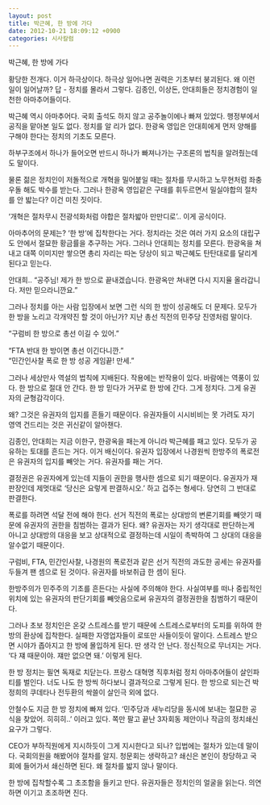 ```yaml
---
layout: post
title: 박근혜, 한 방에 가다
date: 2012-10-21 18:09:12 +0900
categories: 시사칼럼
---
```

   
박근혜, 한 방에 가다 

<p style="TEXT-ALIGN: justify; LINE-HEIGHT: 21px; BACKGROUND-COLOR: rgb(255,255,255); FONT-FAMILY: 바탕; COLOR: rgb(51,51,51); FONT-SIZE: 13px">
</p> 황당한 전개다. 이거 하극상이다. 하극상 일어나면 권력은 기초부터 붕괴된다. 왜 이런 일이 일어날까? 답 - 정치를 몰라서 그렇다. 김종인, 이상돈, 안대희들은 정치경험이 일천한 아마추어들이다. 

<p style="TEXT-ALIGN: justify; LINE-HEIGHT: 21px; BACKGROUND-COLOR: rgb(255,255,255); FONT-FAMILY: 바탕; COLOR: rgb(51,51,51); FONT-SIZE: 13px">
</p> 박근혜 역시 아마추어다. 국회 출석도 하지 않고 공주놀이에나 빠져 있었다. 행정부에서 공직을 맡아본 일도 없다. 정치를 알 리가 없다. 한광옥 영입은 안대희에게 먼저 양해를 구해야 한다는 정치의 기초도 모른다. 

<p style="TEXT-ALIGN: justify; LINE-HEIGHT: 21px; BACKGROUND-COLOR: rgb(255,255,255); FONT-FAMILY: 바탕; COLOR: rgb(51,51,51); FONT-SIZE: 13px">
</p> 하부구조에서 하나가 들어오면 반드시 하나가 빠져나가는 구조론의 법칙을 알려줬는데도 말이다. 

<p style="TEXT-ALIGN: justify; LINE-HEIGHT: 21px; BACKGROUND-COLOR: rgb(255,255,255); FONT-FAMILY: 바탕; COLOR: rgb(51,51,51); FONT-SIZE: 13px">
</p> 물론 젊은 정치인이 저돌적으로 개혁을 밀어붙일 때는 절차를 무시하고 노무현처럼 좌충우돌 해도 박수를 받는다. 그러나 한광옥 영입같은 구태를 휘두르면서 밀실야합의 절차를 안 밟는다? 이건 미친 짓이다. 

<p style="TEXT-ALIGN: justify; LINE-HEIGHT: 21px; BACKGROUND-COLOR: rgb(255,255,255); FONT-FAMILY: 바탕; COLOR: rgb(51,51,51); FONT-SIZE: 13px">
</p> ‘개혁은 절차무시 전광석화처럼 야합은 절차밟아 만만디로’.. 이게 공식이다. 

<p style="TEXT-ALIGN: justify; LINE-HEIGHT: 21px; BACKGROUND-COLOR: rgb(255,255,255); FONT-FAMILY: 바탕; COLOR: rgb(51,51,51); FONT-SIZE: 13px">
</p> 아마추어의 문제는? ‘한 방’에 집착한다는 거다. 정치라는 것은 여러 가지 요소의 대립구도 안에서 절묘한 황금률을 추구하는 거다. 그러나 안대희는 정치를 모른다. 한광옥을 쳐내고 대쪽 이미지만 쌓으면 총리 자리는 따논 당상이 되고 박근혜도 탄탄대로를 달리게 된다고 믿는다. 

<p style="TEXT-ALIGN: justify; LINE-HEIGHT: 21px; BACKGROUND-COLOR: rgb(255,255,255); FONT-FAMILY: 바탕; COLOR: rgb(51,51,51); FONT-SIZE: 13px">
</p> 안대희.. “공주님! 제가 한 방으로 끝내겠습니다. 한광옥만 쳐내면 다시 지지율 올라갑니다. 저만 믿으라니깐요.” 

<p style="TEXT-ALIGN: justify; LINE-HEIGHT: 21px; BACKGROUND-COLOR: rgb(255,255,255); FONT-FAMILY: 바탕; COLOR: rgb(51,51,51); FONT-SIZE: 13px">
</p> 그러나 정치를 아는 사람 입장에서 보면 그런 식의 한 방이 성공해도 더 문제다. 모두가 한 방을 노리고 각개약진 할 것이 아닌가? 지난 총선 직전의 민주당 진영처럼 말이다. 

<p style="TEXT-ALIGN: justify; LINE-HEIGHT: 21px; BACKGROUND-COLOR: rgb(255,255,255); FONT-FAMILY: 바탕; COLOR: rgb(51,51,51); FONT-SIZE: 13px">
</p> “구럼비 한 방으로 총선 이길 수 있어.”

   
“FTA 반대 한 방이면 총선 이긴다니깐.”   
“민간인사찰 폭로 한 방 성공 게임끝! 만세.” 

<p style="TEXT-ALIGN: justify; LINE-HEIGHT: 21px; BACKGROUND-COLOR: rgb(255,255,255); FONT-FAMILY: 바탕; COLOR: rgb(51,51,51); FONT-SIZE: 13px">
</p> 그러나 세상만사 역설의 법칙에 지배된다. 작용에는 반작용이 있다. 바람에는 역풍이 있다. 한 방으로 절대 안 간다. 한 방 믿다가 거꾸로 한 방에 간다. 그게 정치다. 그게 유권자의 균형감각이다. 

<p style="TEXT-ALIGN: justify; LINE-HEIGHT: 21px; BACKGROUND-COLOR: rgb(255,255,255); FONT-FAMILY: 바탕; COLOR: rgb(51,51,51); FONT-SIZE: 13px">
</p> 왜? 그것은 유권자의 입지를 흔들기 때문이다. 유권자들이 시시비비는 못 가려도 자기 영역 건드리는 것은 귀신같이 알아챈다. 

<p style="TEXT-ALIGN: justify; LINE-HEIGHT: 21px; BACKGROUND-COLOR: rgb(255,255,255); FONT-FAMILY: 바탕; COLOR: rgb(51,51,51); FONT-SIZE: 13px">
</p> 김종인, 안대희는 지금 이한구, 한광옥을 패는게 아니라 박근혜를 패고 있다. 모두가 공유하는 토대를 흔드는 거다. 이거 배신이다. 유권자 입장에서 나경원씩 한방주의 폭로전은 유권자의 입지를 빼앗는 거다. 유권자를 패는 거다. 

<p style="TEXT-ALIGN: justify; LINE-HEIGHT: 21px; BACKGROUND-COLOR: rgb(255,255,255); FONT-FAMILY: 바탕; COLOR: rgb(51,51,51); FONT-SIZE: 13px">
</p> 결정권은 유권자에게 있는데 지들이 권한을 행사한 셈으로 되기 때문이다. 유권자가 재판장인데 제멋대로 ‘당신은 요렇게 판결하시오.’ 하고 겁주는 형세다. 당연히 그 반대로 판결한다. 

<p style="TEXT-ALIGN: justify; LINE-HEIGHT: 21px; BACKGROUND-COLOR: rgb(255,255,255); FONT-FAMILY: 바탕; COLOR: rgb(51,51,51); FONT-SIZE: 13px">
</p> 폭로를 하려면 석달 전에 해야 한다. 선거 직전의 폭로는 상대방의 변론기회를 빼앗기 때문에 유권자의 권한을 침범하는 결과가 된다. 왜? 유권자는 자기 생각대로 판단하는게 아니고 상대방의 대응을 보고 상대적으로 결정하는데 시일이 촉박하여 그 상대의 대응을 알수없기 때문이다. 

<p style="TEXT-ALIGN: justify; LINE-HEIGHT: 21px; BACKGROUND-COLOR: rgb(255,255,255); FONT-FAMILY: 바탕; COLOR: rgb(51,51,51); FONT-SIZE: 13px">
</p> 구럼비, FTA, 민간인사찰, 나경원의 폭로전과 같은 선거 직전의 과도한 공세는 유권자를 두들겨 팬 셈으로 된 것이다. 유권자를 바보취급 한 셈이 된다. 

<p style="TEXT-ALIGN: justify; LINE-HEIGHT: 21px; BACKGROUND-COLOR: rgb(255,255,255); FONT-FAMILY: 바탕; COLOR: rgb(51,51,51); FONT-SIZE: 13px">
</p> 한방주의가 민주주의 기초를 흔든다는 사실에 주의해야 한다. 사실여부를 떠나 중립적인 위치에 있는 유권자의 판단기회를 빼앗음으로써 유권자의 결정권한을 침범하기 때문이다. 

<p style="TEXT-ALIGN: justify; LINE-HEIGHT: 21px; BACKGROUND-COLOR: rgb(255,255,255); FONT-FAMILY: 바탕; COLOR: rgb(51,51,51); FONT-SIZE: 13px">
</p> 그러나 초보 정치인은 온갖 스트레스를 받기 때문에 스트레스로부터의 도피를 위하여 한 방의 환상에 집착한다. 실패한 자영업자들이 로또만 사들이듯이 말이다. 스트레스 받으면 시야가 좁아지고 한 방에 몰입하게 된다. 딴 생각 안 난다. 정신적으로 무너지는 거다. ‘다 쟤 때문이야. 쟤만 없으면 돼.’ 이렇게 된다. 

<p style="TEXT-ALIGN: justify; LINE-HEIGHT: 21px; BACKGROUND-COLOR: rgb(255,255,255); FONT-FAMILY: 바탕; COLOR: rgb(51,51,51); FONT-SIZE: 13px">
</p> 한 방 정치는 필연 독재로 치닫는다. 프랑스 대혁명 직후처럼 정치 아마추어들이 살인파티를 벌인다. 너도 나도 한 방씩 하다보니 결과적으로 그렇게 된다. 한 방으로 되는건 박정희의 쿠데타나 전두환의 싹쓸이 살인극 외에 없다. 

<p style="TEXT-ALIGN: justify; LINE-HEIGHT: 21px; BACKGROUND-COLOR: rgb(255,255,255); FONT-FAMILY: 바탕; COLOR: rgb(51,51,51); FONT-SIZE: 13px">
</p> 안철수도 지금 한 방 정치에 빠져 있다. ‘민주당과 새누리당을 동시에 보내는 절묘한 공식을 찾았어. 히히히..’ 이러고 있다. 쪽만 팔고 끝난 3자회동 제안이나 작금의 정치쇄신 요구가 그렇다. 

<p style="TEXT-ALIGN: justify; LINE-HEIGHT: 21px; BACKGROUND-COLOR: rgb(255,255,255); FONT-FAMILY: 바탕; COLOR: rgb(51,51,51); FONT-SIZE: 13px">
</p> CEO가 부하직원에게 지시하듯이 그게 지시한다고 되나? 입법에는 절차가 있는데 말이다. 국회의원을 해봤어야 절차를 알지. 청문회는 생략하고? 쇄신은 본인이 창당하고 국회에 들어가서 쇄신하면 된다. 왜 절차를 밟지 않나 말이다. 

<p style="TEXT-ALIGN: justify; LINE-HEIGHT: 21px; BACKGROUND-COLOR: rgb(255,255,255); FONT-FAMILY: 바탕; COLOR: rgb(51,51,51); FONT-SIZE: 13px">
</p> 한 방에 집착할수록 그 초조함을 들키고 만다. 유권자들은 정치인의 얼굴을 읽는다. 의연하면 이기고 초조하면 진다.